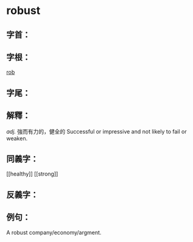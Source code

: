 # robust


## 字首：
## 字根：
[rob](/Root%20Prefix%20and%20Suffix/rob.md)
## 字尾：

## 解釋：
*adj.*
強而有力的，健全的
Successful or impressive and not likely to fail or weaken.

## 同義字：
[[healthy]]
[[strong]]
## 反義字：

## 例句：
A robust company/economy/argment.

